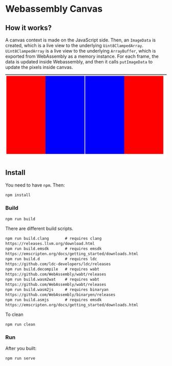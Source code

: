 # Webassembly Canvas

## How it works?

A canvas context is made on the JavaScript side. Then, an `ImageData` is created, which is a live view to the underlying `Uint8ClampedArray`. `Uint8ClampedArray` is a live view to the underlying `ArrayBuffer`, which is exported from WebAssembly as a memory instance. For each frame, the data is updated inside Webassembly, and then it calls `putImageData` to update the pixels inside canvas.

![canvas-demo](images/canvas-demo.png)

## Install
You need to have `npm`. Then:
```
npm install
```

### Build
```
npm run build
```

There are different build scripts.
```
npm run build.clang       # requires clang      https://releases.llvm.org/download.html
npm run build.emsdk       # requires emsdk      https://emscripten.org/docs/getting_started/downloads.html
npm run build.d           # requires ldc        https://github.com/ldc-developers/ldc/releases
npm run build.decompile   # requires wabt       https://github.com/WebAssembly/wabt/releases
npm run build.wasm2wat    # requires wabt       https://github.com/WebAssembly/wabt/releases
npm run build.wasm2js     # requires binaryan   https://github.com/WebAssembly/binaryen/releases
npm run build.asmjs       # requires emsdk      https://emscripten.org/docs/getting_started/downloads.html
```

To clean
```
npm run clean
```

### Run
After you built:
```
npm run serve
```
